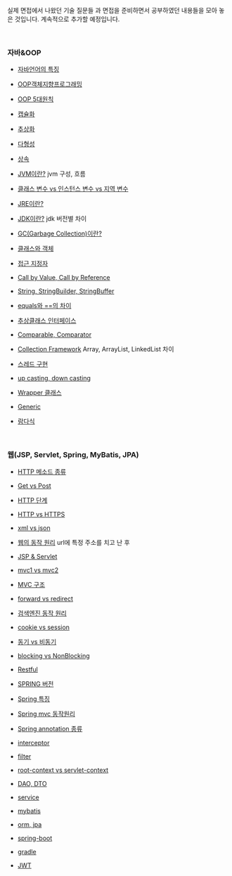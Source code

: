   실제 면접에서 나왔던 기술 질문들 과 면접을 준비하면서 공부하였던 내용들을 모아 놓은 것입니다. 계속적으로 추가할 예정입니다.

<br>

### 자바&OOP

- [자바언어의 특징](https://github.com/ssyup4259/interview/blob/master/자바%26OOP.md#자바언어의-특징)
- [OOP객체지향프로그래밍](https://github.com/ssyup4259/interview/blob/master/자바%26OOP.md#oop-객체지향프로그래밍)
- [OOP 5대원칙](https://github.com/ssyup4259/interview/blob/master/자바%26OOP.md#oop-5대원칙-solid)
- [캡슐화](https://github.com/ssyup4259/interview/blob/master/자바%26OOP.md#캡슐화)
- [추상화](https://github.com/ssyup4259/interview/blob/master/자바%26OOP.md#추상화)
- [다형성](https://github.com/ssyup4259/interview/blob/master/자바%26OOP.md#다형성)
- [상속](https://github.com/ssyup4259/interview/blob/master/자바%26OOP.md#상속)
- [JVM이란?](https://github.com/ssyup4259/interview/blob/master/자바%26OOP.md#jvm이란) jvm 구성, 흐름
- [클래스 변수 vs 인스턴스 변수 vs 지역 변수](https://github.com/ssyup4259/interview/blob/master/자바%26OOP.md#클래스-변수-vs-인스턴스-변수-vs-지역)

- [JRE이란?](https://github.com/ssyup4259/interview/blob/master/자바%26OOP.md#jre이란)
- [JDK이란?](https://github.com/ssyup4259/interview/blob/master/자바%26OOP.md#jdk이란)  jdk 버전별 차이
- [GC(Garbage Collection)이란?](https://github.com/ssyup4259/interview/blob/master/자바%26OOP.md#gcgarbage-collection이란)
- [클래스와 객체](https://github.com/ssyup4259/interview/blob/master/자바%26OOP.md#클래스와-객체)
- [접근 지정자](https://github.com/ssyup4259/interview/blob/master/자바%26OOP.md#접근-지정자)
- [Call by Value, Call by Reference](https://github.com/ssyup4259/interview/blob/master/자바%26OOP.md#call-by-value-call-by-reference)
- [String, StringBuilder, StringBuffer](https://github.com/ssyup4259/interview/blob/master/자바%26OOP.md#call-by-value-call-by-reference)
- [equals와 ==의 차이](https://github.com/ssyup4259/interview/blob/master/자바%26OOP.md#equals와-의-차이)
- [추상클래스 인터페이스](https://github.com/ssyup4259/interview/blob/master/자바%26OOP.md#추상클래스-인터페이스의-차이)
- [Comparable, Comparator](https://github.com/ssyup4259/interview/blob/master/자바%26OOP.md#comparable-vs-comparator)
- [Collection Framework](https://github.com/ssyup4259/interview/blob/master/자바%26OOP.md#collection)  Array, ArrayList, LinkedList 차이
- [스레드 구현](https://github.com/ssyup4259/interview/blob/master/자바%26OOP.md#쓰레드-구현)
- [up casting, down casting](https://github.com/ssyup4259/interview/blob/master/자바%26OOP.md#업캐스팅-vs-다운-캐스팅)
- [Wrapper 클래스](https://github.com/ssyup4259/interview/blob/master/자바%26OOP.md#wrapper-클래스)
- [Generic](https://github.com/ssyup4259/interview/blob/master/자바%26OOP.md#generic)
- [람다식](https://github.com/ssyup4259/interview/blob/master/자바%26OOP.md#람다식)

<br>

### 웹(JSP, Servlet, Spring, MyBatis, JPA)

- [HTTP 메소드 종류](https://github.com/ssyup4259/interview/blob/master/웹.md#http메소드-종류)
- [Get vs Post](https://github.com/ssyup4259/interview/blob/master/웹.md#get-vs-post)
- [HTTP 단계](https://github.com/ssyup4259/interview/blob/master/웹.md#http-단계)

- [HTTP vs HTTPS](https://github.com/ssyup4259/interview/blob/master/웹.md#http-와-https)

- [xml vs json](https://github.com/ssyup4259/interview/blob/master/웹.md#xml-vs-json)

- [웹의 동작 원리](https://github.com/ssyup4259/interview/blob/master/웹.md#웹의-동작원리)  url에 특정 주소를 치고 난 후
- [JSP & Servlet](https://github.com/ssyup4259/interview/blob/master/웹.md#jsp-vs-servlet)

- [mvc1 vs mvc2](https://github.com/ssyup4259/interview/blob/master/웹.md#mvc1-vs-mvc2)
- [MVC 구조](https://github.com/ssyup4259/interview/blob/master/웹.md#mvc-구조)

- [forward vs redirect](https://github.com/ssyup4259/interview/blob/master/웹.md#포워드-와-리다이렉트)

- [검색엔진 동작 원리](https://github.com/ssyup4259/interview/blob/master/웹.md#검색엔진-동작원리)
- [cookie vs session](https://github.com/ssyup4259/interview/blob/master/웹.md#쿠키와-세션의-차이)
- [동기 vs 비동기](https://github.com/ssyup4259/interview/blob/master/웹.md#동기와-비동기)

- [blocking vs NonBlocking](https://github.com/ssyup4259/interview/blob/master/웹.md#blocking-vs-nonblocking)
- [Restful](https://github.com/ssyup4259/interview/blob/master/웹.md#restful)

- [SPRING 버전](https://github.com/ssyup4259/interview/blob/master/웹.md#스프링의-버전)

- [Spring 특징](https://github.com/ssyup4259/interview/blob/master/웹.md#스프링의-특징)

- [Spring mvc 동작원리](https://github.com/ssyup4259/interview/blob/master/웹.md#스프링-mvc-동작원리)

- [Spring annotation 종류](https://github.com/ssyup4259/interview/blob/master/웹.md#스프링-어노테이션-종류)

- [interceptor](https://github.com/ssyup4259/interview/blob/master/웹.md#interceptor)

- [filter](https://github.com/ssyup4259/interview/blob/master/웹.md#filter)

- [root-context vs servlet-context](https://github.com/ssyup4259/interview/blob/master/웹.md#root-context-vs-servlet-context)

- [DAO, DTO](https://github.com/ssyup4259/interview/blob/master/웹.md#daodata-access-object)

- [service](https://github.com/ssyup4259/interview/blob/master/웹.md#service)

- [mybatis](https://github.com/ssyup4259/interview/blob/master/웹.md#mybatis)

- [orm, jpa](https://github.com/ssyup4259/interview/blob/master/웹.md#orm)

- [spring-boot](https://github.com/ssyup4259/interview/blob/master/웹.md#spring-boot)

- [gradle](https://github.com/ssyup4259/interview/blob/master/웹.md#gradle)

- [JWT](https://github.com/ssyup4259/interview/blob/master/웹.md#jwtjson-web-token)